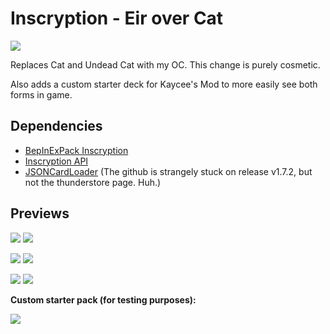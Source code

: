 # Inscryption - Eir over Cat

![](icon.png)

Replaces Cat and Undead Cat with my OC. This change is purely cosmetic.

Also adds a custom starter deck for Kaycee's Mod to more easily see both forms in game.

## Dependencies

* [BepInExPack Inscryption](https://inscryption.thunderstore.io/package/BepInEx/BepInExPack_Inscryption/)
* [Inscryption API](https://github.com/InscryptionModding/InscryptionAPI)
* [JSONCardLoader](https://inscryption.thunderstore.io/package/MADH95Mods/JSONCardLoader/) (The github is strangely stuck on release v1.7.2, but not the thunderstore page. Huh.)

## Previews

![](previews/card-cat.png)
![](previews/card-undead-cat.png)

![](previews/preview-1.png)
![](previews/preview-2.png)

![](previews/preview-3.png)
![](previews/preview-4.png)

**Custom starter pack (for testing purposes):**

![](previews/preview-5.png)
